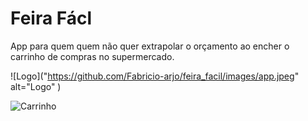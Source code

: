 # Feira Fácl

App para quem quem não quer extrapolar o orçamento ao encher o carrinho de compras no supermercado.


![Logo]("https://github.com/Fabricio-arjo/feira_facil/images/app.jpeg" alt="Logo" )


![Carrinho](https://raw.githubusercontent.com/Fabricio-arjo/feira_facil/images/app.jpeg)